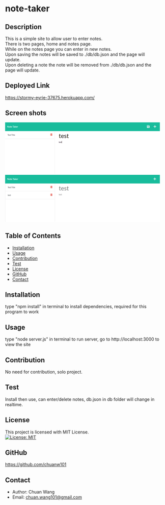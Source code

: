 # note-taker
## Description
This is a simple site to allow user to enter notes.<br>
There is two pages, home and notes page.<br>
While on the notes page you can enter in new notes.<br>
Upon saving the notes will be saved to ./db/db.json and the page will update.<br>
Upon deleting a note the note will be removed from ./db/db.json and the page will update.<br>

## Deployed Link
https://stormy-eyrie-37675.herokuapp.com/

## Screen shots
![A screen shot of entering new note](./screenshots/ss1.png)
![A screen shot of viewing a note.](./screenshots/ss2.png)

## Table of Contents
- [Installation](#installation)
- [Usage](#usage)
- [Contribution](#contribution)
- [Test](#test)
- [License](#license)
- [GitHub](#github)
- [Contact](#contact)

## Installation
type "npm install" in terminal to install dependencies, required for this program to work

## Usage
type "node server.js" in terminal to run server, go to http://localhost:3000 to view the site

## Contribution
No need for contribution, solo project.

## Test
Install then use, can enter/delete notes, db.json in db folder will change in realtime.

## License
This project is licensed with MIT License.<br>
[![License: MIT](https://img.shields.io/badge/License-MIT-yellow.svg)](https://opensource.org/licenses/MIT)

## GitHub
https://github.com/chuanw101

## Contact
- Author: Chuan Wang
- Email: chuan.wang101@gmail.com